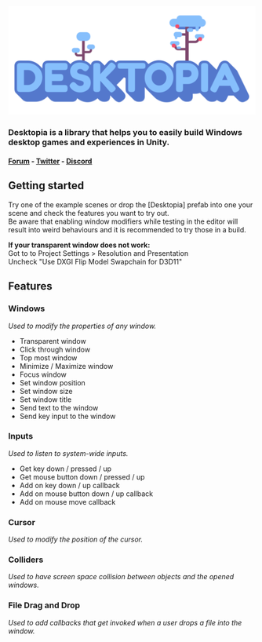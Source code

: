 ![alt text](./Textures/Desktopia.png)

### Desktopia is a library that helps you to easily build Windows desktop games and experiences in Unity.

#### [Forum](https://unnamedcollective.itch.io/desktopia/community) - [Twitter](https://twitter.com/screenshakes) - [Discord](https://discord.gg/CkwAZKM)

  

  
**Getting started**
------------

Try one of the example scenes or drop the [Desktopia] prefab into one your scene and check the features you want to try out.  
Be aware that enabling window modifiers while testing in the editor will result into weird behaviours and it is recommended to try those in a build.
  
**If your transparent window does not work:**  
Got to to Project Settings > Resolution and Presentation  
Uncheck "Use DXGI Flip Model Swapchain for D3D11" 


  

**Features**
------------

### **Windows**

_Used to modify the properties of any window._

*   Transparent window
*   Click through window
*   Top most window
*   Minimize / Maximize window
*   Focus window
*   Set window position
*   Set window size
*   Set window title
*   Send text to the window
*   Send key input to the window

### **Inputs**

_Used to listen to system-wide inputs._

*   Get key down / pressed / up
*   Get mouse button down / pressed / up
*   Add on key down / up callback
*   Add on mouse button down / up callback
*   Add on mouse move callback

### **Cursor**

_Used to modify the position of the cursor._

### **Colliders**

_Used to have screen space collision between objects and the opened windows._

### **File Drag and Drop**

_Used to add callbacks that get invoked when a user drops a file into the window._